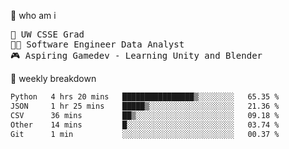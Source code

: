 🧠 who am i
<pre>
📖 UW CSSE Grad 
🧑‍💻 Software Engineer Data Analyst
🎮 Aspiring Gamedev - Learning Unity and Blender
</pre>

📂 weekly breakdown
 <!--START_SECTION:waka-->

```txt
Python   4 hrs 20 mins   ████████████████▒░░░░░░░░   65.35 %
JSON     1 hr 25 mins    █████▒░░░░░░░░░░░░░░░░░░░   21.36 %
CSV      36 mins         ██▒░░░░░░░░░░░░░░░░░░░░░░   09.18 %
Other    14 mins         █░░░░░░░░░░░░░░░░░░░░░░░░   03.74 %
Git      1 min           ░░░░░░░░░░░░░░░░░░░░░░░░░   00.37 %
```

<!--END_SECTION:waka-->
